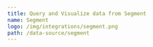 ```yaml
---
title: Query and Visualize data from Segment
name: Segment
logo: /img/integrations/segment.png
path: /data-source/segment
---
```

